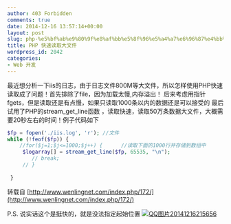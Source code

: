 ```yaml
---
author: 403 Forbidden
comments: true
date: 2014-12-16 13:57:14+00:00
layout: post
slug: php-%e5%bf%ab%e9%80%9f%e8%af%bb%e5%8f%96%e5%a4%a7%e6%96%87%e4%bb%b6
title: PHP 快速读取大文件
wordpress_id: 2042
categories:
- Web 开发
---
```

最近想分析一下iis的日志，由于日志文件800M等大文件，所以怎样使用PHP快速读取成了问题！首先排除了file，因为加载太慢,内存溢出！
后来考虑用指针fgets，但是读取还是有点慢，如果只读取1000条以内的数据还是可以接受的
最后试用了PHP的stream_get_line函数 ，读取快速，读取50万条数据大文件，大概需要20秒左右的时间！例子代码如下

```php
$fp = fopen('./iis.log', 'r'); //文件
while (!feof($fp)) {
	//for($j=1;$j<=1000;$j++) {		 //读取下面的1000行并存储到数组中
	 $logarray[] = stream_get_line($fp, 65535, "\n");
		// break;
	 // }
 
 }
```


转载自 [http://www.wenlingnet.com/index.php/172/](http://www.wenlingnet.com/index.php/172/)

P.S. 说实话这个是挺快的，就是没法指定起始位置
[![QQ图片20141216215656](/uploads/2014/12/QQ图片20141216215656-1024x551.png)](/uploads/2014/12/QQ图片20141216215656.png)
